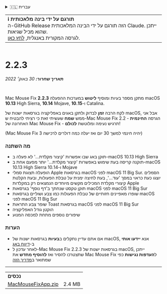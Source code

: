 <details>
<summary>🇮🇱 עברית</summary>

[🇬🇧 English (GitHub)](https://github.com/noah-nuebling/mac-mouse-fix/releases/tag/2.2.3)\
[🇦🇩 Català](https://redirect.macmousefix.com/?target=mmf-release&tag=2.2.3&locale=ca)\
[🇩🇪 Deutsch](https://redirect.macmousefix.com/?target=mmf-release&tag=2.2.3&locale=de)\
[🇪🇸 Español](https://redirect.macmousefix.com/?target=mmf-release&tag=2.2.3&locale=es)\
[🇫🇷 Français](https://redirect.macmousefix.com/?target=mmf-release&tag=2.2.3&locale=fr)\
[🇮🇩 Indonesia](https://redirect.macmousefix.com/?target=mmf-release&tag=2.2.3&locale=id)\
[🇮🇹 Italiano](https://redirect.macmousefix.com/?target=mmf-release&tag=2.2.3&locale=it)\
[🇭🇺 Magyar](https://redirect.macmousefix.com/?target=mmf-release&tag=2.2.3&locale=hu)\
[🇳🇱 Nederlands](https://redirect.macmousefix.com/?target=mmf-release&tag=2.2.3&locale=nl)\
[🇵🇱 Polski](https://redirect.macmousefix.com/?target=mmf-release&tag=2.2.3&locale=pl)\
[🇧🇷 Português (Brasil)](https://redirect.macmousefix.com/?target=mmf-release&tag=2.2.3&locale=pt-BR)\
[🇵🇹 Português (Portugal)](https://redirect.macmousefix.com/?target=mmf-release&tag=2.2.3&locale=pt-PT)\
[🇷🇴 Română](https://redirect.macmousefix.com/?target=mmf-release&tag=2.2.3&locale=ro)\
[🇸🇪 Svenska](https://redirect.macmousefix.com/?target=mmf-release&tag=2.2.3&locale=sv)\
[🇻🇳 Tiếng Việt](https://redirect.macmousefix.com/?target=mmf-release&tag=2.2.3&locale=vi)\
[🇹🇷 Türkçe](https://redirect.macmousefix.com/?target=mmf-release&tag=2.2.3&locale=tr)\
[🇨🇿 Čeština](https://redirect.macmousefix.com/?target=mmf-release&tag=2.2.3&locale=cs)\
[🇬🇷 Ελληνικά](https://redirect.macmousefix.com/?target=mmf-release&tag=2.2.3&locale=el)\
[🇷🇺 Русский](https://redirect.macmousefix.com/?target=mmf-release&tag=2.2.3&locale=ru)\
[🇺🇦 Українська](https://redirect.macmousefix.com/?target=mmf-release&tag=2.2.3&locale=uk)\
**🇮🇱 עברית**\
[🇸🇦 العربية](https://redirect.macmousefix.com/?target=mmf-release&tag=2.2.3&locale=ar)\
[🇮🇳 हिन्दी](https://redirect.macmousefix.com/?target=mmf-release&tag=2.2.3&locale=hi)\
[🇹🇭 ไทย](https://redirect.macmousefix.com/?target=mmf-release&tag=2.2.3&locale=th)\
[🇨🇳 中文 (简体)](https://redirect.macmousefix.com/?target=mmf-release&tag=2.2.3&locale=zh-Hans)\
[🇨🇳 中文 (繁體)](https://redirect.macmousefix.com/?target=mmf-release&tag=2.2.3&locale=zh-Hant)\
[🇭🇰 中文（香港)](https://redirect.macmousefix.com/?target=mmf-release&tag=2.2.3&locale=zh-HK)\
[🇯🇵 日本語](https://redirect.macmousefix.com/?target=mmf-release&tag=2.2.3&locale=ja)\
[🇰🇷 한국어](https://redirect.macmousefix.com/?target=mmf-release&tag=2.2.3&locale=ko)\
[Help translate Mac Mouse Fix to different languages!](https://github.com/noah-nuebling/mac-mouse-fix/discussions/731)
</details>
<table align=><td>
<b>ℹ️ תורגם על ידי בינה מלאכותית</b><br>
ה-GitHub Release הזה תורגם על ידי הבינה המלאכותית Claude. ייתכן שהוא מכיל שגיאות.<br>
לגרסה המקורית באנגלית, <a href="https://github.com/noah-nuebling/mac-mouse-fix/releases/tag/2.2.3">לחץ כאן</a>.
</td></table>

<table></table>

# 2.2.3
***תאריך שחרור:** 30 באוק׳ 2022*

<br>

Mac Mouse Fix **2.2.3** מתקן מספר בעיות ומוסיף **ליטוש** במערכות ההפעלה macOS **10.13** High Sierra, **10.14** Mojave, ו-**10.15** Catalina.

לקח הרבה **זמן** לבדוק ולתקן באגים באפליקציה בגרסאות ישנות של macOS, אבל אני ממש **שמח** שעשיתי זאת כי רציתי להבטיח ש-Mac Mouse Fix 2.2 - הגרסה **החינמית** האחרונה של Mac Mouse Fix - תרגיש נעימה ומלוטשת **לכולם**!

(Mac Mouse Fix 3 יהיה חינמי למשך 30 יום ואז יעלה כמה דולרים לרכישה)

### מה השתנה

- תוקן באג שבו אפשרות 'קיצור מקלדת...' לא פעלה ב-macOS 10.13 High Sierra
- תוקנה קריסה בעת שימוש באפשרות 'קיצור מקלדת...' יותר מפעם אחת ב-macOS 10.13 High Sierra ו-10.14 Mojave
- הופעלה תצוגת סמלי Apple בגרסאות macOS לפני macOS 11 Big Sur. הסמלים יוצגו כעת כראוי במסך 'עוד...', בעת לחיצה ימנית על טבלת הפעולות, ובעת הקלטת קיצורי מקלדת המכילים מקשים מיוחדים הנמצאים רק במקלדות Apple
- תוקן טקסט שנחתך ב'דף נוסף' בגרסאות macOS לפני macOS 11 Big Sur
- שופרו מאפיינים חזותיים של טבלת הפעולות כמו צבע ושוליים בגרסאות macOS לפני macOS 11 Big Sur
- שופר צבע התראות Toast בגרסאות macOS לפני macOS 11 Big Sur
- הוקטן גודל האפליקציה
- שיפורים נוספים מתחת למכסה המנוע

### הערות

- אם אתם עדיין נתקלים ב**בעיות** בגרסאות ישנות של macOS, אנא **יידעו אותי** ב-[דיווח באג](https://noah-nuebling.github.io/mac-mouse-fix-feedback-assistant/?type=bug-report)
- לאחר עדכון ל-Mac Mouse Fix 2.2.3 בגרסאות ישנות של macOS, ייתכן שתצטרכו להסיר ואז **להוסיף מחדש** את Mac Mouse Fix ל**העדפות נגישות** כפי שמתואר ב[מדריך הזה](https://github.com/noah-nuebling/mac-mouse-fix/discussions/101)

---

<table align="start">
<tr>
    <td colspan=2>
        <b>נכסים</b>
    </td>
</tr>
<tr>
    <td><a href="https://github.com/noah-nuebling/mac-mouse-fix/releases/download/2.2.3/MacMouseFixApp.zip">MacMouseFixApp.zip</a></td>
    <td>2.4 MB</td>
</tr>
</table>